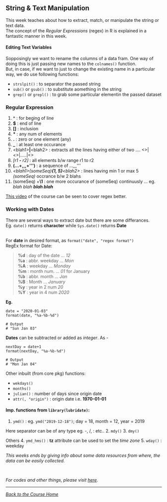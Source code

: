 ## String & Text Manipulation

This week teaches about how to extract, match, or manipulate the string or text data.<br />
The concept of the _Regular Expressions_ (regex) in R is explained in a fantastic manner in this week.<br />

#### Editing Text Variables
Sopposingly we want to rename the columns of a data fram. One way of doing this is just passing new names to the ```colnames()``` function.<br />
But, in case, if we want to just to change the existing name in a particular way, we do use following functions:<br />
* ```strslpit()``` : to separator the passed string
* ```sub()``` or ```gsub()``` : to substitute aomething in the string
* ```grep()``` or ```grepl()``` : to grab some particular elementin the passed dataset

### Regular Expression
1. **^** : for beging of line
2. **$** : end of line
3. **[]** : inclusion
4. **\*** : any num of elements
5. **.** : zero or one element (any)
6. **\_** : at least one occurance
7. \<blah1\>**|**\<blah2\> : extracts all the lines having either of two ....  <>|<>|.....|<>
8. _\[r1 **-** r2\]_ : all elements b/w range r1 to r2
9. **(...+,,,+''')** : a sequence of _...,,,'''_
10. _&lt;blah1&gt;(someSeq)**{1, 5}**&lt;blah2&gt;_ : lines having min 1 or max 5 _(someSeq)_ occrance b/w 2 blahs
11. (someSeq) +**\1** : one more occurance of (someSeq) continuusly ... eg. _blah blah **blah blah**_ 

[This video](https://www.coursera.org/learn/data-cleaning/lecture/QvbWt/regular-expressions-ii) of the course can be seen to cover regex better.

### Working with Dates

There are several ways to extract date but there are some differances.<br />
Eg. ```date()``` returns **character** while ```Sys.date()``` returns **Date**<br /><br />

For **date** in desired format, as ```format("date", "regex format")```<br />
RegEx format for Date:<br />
> **%d** : day of the date ... _12_ <br />
> **%a** : abbr. weekday ... _Mon_ <br />
> **%A** : weekday ... _Monday_ <br />
> **%m** : month num. ... _01_ for January <br />
> **%b** : abbr. month ... _Jan_ <br />
> **%B** : Month ... _January_ <br />
> **%y** : year in 2 num _20_ <br />
> **%Y** : year in 4 num _2020_ <br />

**Eg.** <br />
```
date = "2020-01-03"
format(date, "%a-%b-%d")

# Output
# "Sun Jan 03"
```

**Dates** can be subtracted or added as _integer_. As - <br />
```
nextDay = date+1
format(nextDay, "%a-%b-%d")

# Output
# "Mon Jan 04"
```

Other inbuilt (from core pkg) functions:
* ```wekdays()```
* ```months()```
* ```julian()``` : number of days since origin date
* ```attr(, "origin")``` : origin date i.e. **1970-01-01**


#### Imp. functions from ```library(lubridate)```:
1. ```ymd()``` : eg. ```ymd("2019-12-18")```; day = 18, month = 12, year = 2019

Here separator can be of any type eg. -, /, : etc..
2. ```mdy()```
3. ```dmy()```

Others
4. ```ymd_hms()``` : **tz** attribute can be used to set the _time zone_
5. ```wday()``` : weekday

_This weeks ends by giving info about some data resources from where, the data can be easily collected._

<br />

_For codes and other things, please visit [here](https://github.com/ravi-prakash1907/Data-Science-in-R/tree/master/Getting%20and%20Cleaning%20Data/week4)._<br />

<hr />

[_Back to the Course Home_](../)
